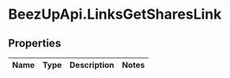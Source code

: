 # BeezUpApi.LinksGetSharesLink

## Properties
Name | Type | Description | Notes
------------ | ------------- | ------------- | -------------


